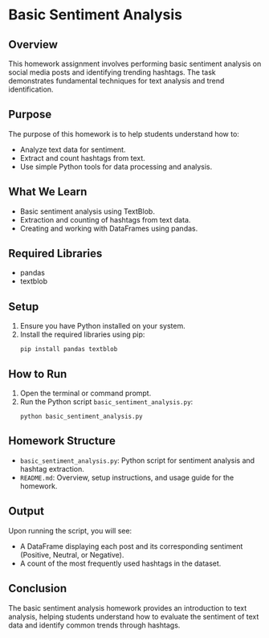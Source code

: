 # Basic Sentiment Analysis

## Overview

This homework assignment involves performing basic sentiment analysis on social media posts and identifying trending hashtags. The task demonstrates fundamental techniques for text analysis and trend identification.

## Purpose

The purpose of this homework is to help students understand how to:
- Analyze text data for sentiment.
- Extract and count hashtags from text.
- Use simple Python tools for data processing and analysis.

## What We Learn

- Basic sentiment analysis using TextBlob.
- Extraction and counting of hashtags from text data.
- Creating and working with DataFrames using pandas.

## Required Libraries

- pandas
- textblob

## Setup

1. Ensure you have Python installed on your system.
2. Install the required libraries using pip:
    ```
    pip install pandas textblob
    ```

## How to Run

1. Open the terminal or command prompt.
2. Run the Python script `basic_sentiment_analysis.py`:
    ```
    python basic_sentiment_analysis.py
    ```

## Homework Structure

- `basic_sentiment_analysis.py`: Python script for sentiment analysis and hashtag extraction.
- `README.md`: Overview, setup instructions, and usage guide for the homework.

## Output

Upon running the script, you will see:
- A DataFrame displaying each post and its corresponding sentiment (Positive, Neutral, or Negative).
- A count of the most frequently used hashtags in the dataset.

## Conclusion

The basic sentiment analysis homework provides an introduction to text analysis, helping students understand how to evaluate the sentiment of text data and identify common trends through hashtags.
